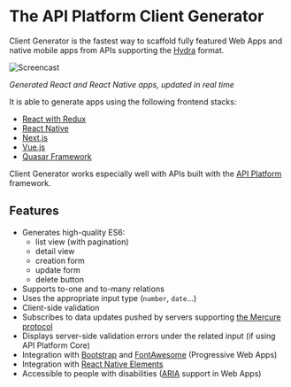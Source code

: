 # The API Platform Client Generator

Client Generator is the fastest way to scaffold fully featured Web Apps and native mobile apps from APIs supporting the [Hydra](http://www.hydra-cg.com/) format.

![Screencast](images/client-generator-demo.gif)

*Generated React and React Native apps, updated in real time* 

It is able to generate apps using the following frontend stacks:

* [React with Redux](react.md)
* [React Native](react-native.md)
* [Next.js](nextjs.md)
* [Vue.js](vuejs.md)
* [Quasar Framework](quasar.md)

Client Generator works especially well with APIs built with the [API Platform](https://api-platform.com) framework.

## Features

* Generates high-quality ES6:
  * list view (with pagination)
  * detail view
  * creation form
  * update form
  * delete button
* Supports to-one and to-many relations
* Uses the appropriate input type (`number`, `date`...)
* Client-side validation
* Subscribes to data updates pushed by servers supporting [the Mercure protocol](https://mercure.rocks)
* Displays server-side validation errors under the related input (if using API Platform Core)
* Integration with [Bootstrap](https://getbootstrap.com/) and [FontAwesome](https://fontawesome.com/) (Progressive Web Apps)
* Integration with [React Native Elements](https://react-native-training.github.io/react-native-elements/)
* Accessible to people with disabilities ([ARIA](https://www.w3.org/WAI/intro/aria) support in Web Apps)
